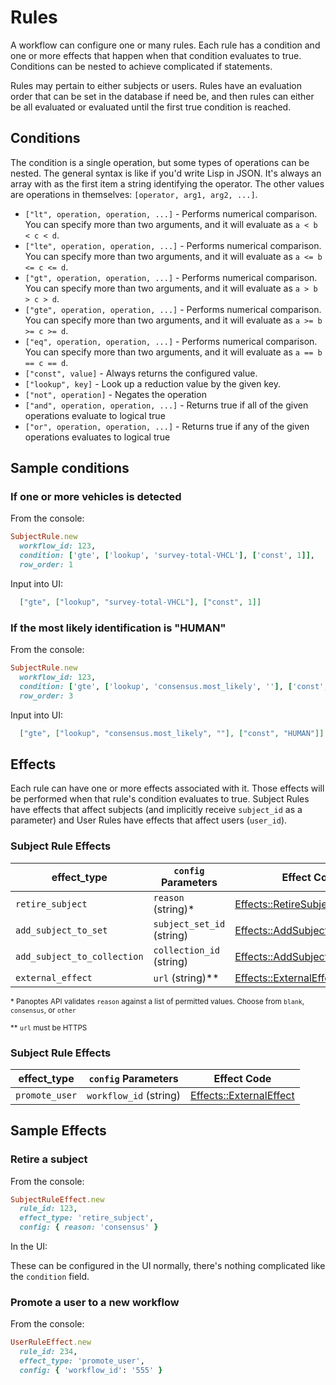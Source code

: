 # Rules

A workflow can configure one or many rules. Each rule has a condition and one or more effects that happen when that condition evaluates to true. Conditions can be nested to achieve complicated if statements.

Rules may pertain to either subjects or users. Rules have an evaluation order that can be set in the database if need be, and then rules can either be all evaluated or evaluated until the first true condition is reached.

## Conditions

The condition is a single operation, but some types of operations can be nested. The general syntax is like if you'd write Lisp in JSON. It's always an array with as the first item a string identifying the operator. The other values are operations in themselves: `[operator, arg1, arg2, ...]`.

* `["lt", operation, operation, ...]` - Performs numerical comparison. You can specify more than two arguments, and it will evaluate as `a < b < c < d`.
* `["lte", operation, operation, ...]` - Performs numerical comparison. You can specify more than two arguments, and it will evaluate as `a <= b <= c <= d`.
* `["gt", operation, operation, ...]` - Performs numerical comparison. You can specify more than two arguments, and it will evaluate as `a > b > c > d`.
* `["gte", operation, operation, ...]` - Performs numerical comparison. You can specify more than two arguments, and it will evaluate as `a >= b >= c >= d`.
* `["eq", operation, operation, ...]` - Performs numerical comparison. You can specify more than two arguments, and it will evaluate as `a == b == c == d`.
* `["const", value]` - Always returns the configured value.
* `["lookup", key]` - Look up a reduction value by the given key.
* `["not", operation]` - Negates the operation
* `["and", operation, operation, ...]` - Returns true if all of the given operations evaluate to logical true
* `["or", operation, operation, ...]` - Returns true if any of the given operations evaluates to logical true

## Sample conditions

### If one or more vehicles is detected

From the console:
```ruby
SubjectRule.new
  workflow_id: 123,
  condition: ['gte', ['lookup', 'survey-total-VHCL'], ['const', 1]],
  row_order: 1
```

Input into UI:
```json
  ["gte", ["lookup", "survey-total-VHCL"], ["const", 1]]
```

### If the most likely identification is "HUMAN"

From the console:
```ruby
SubjectRule.new
  workflow_id: 123,
  condition: ['gte', ['lookup', 'consensus.most_likely', ''], ['const', 'HUMAN']],
  row_order: 3
```
Input into UI:
```json
  ["gte", ["lookup", "consensus.most_likely", ""], ["const", "HUMAN"]]
```


## Effects

Each rule can have one or more effects associated with it. Those effects will be performed when that rule's condition evaluates to true. Subject Rules have effects that affect subjects (and implicitly receive `subject_id` as a parameter) and User Rules have effects that affect users (`user_id`).

### Subject Rule Effects

| effect_type | `config` Parameters | Effect Code |
| ---------- | ---------- | ------------|
| `retire_subject` | `reason` (string)\* | [Effects::RetireSubject](https://github.com/zooniverse/caesar/blob/master/app/models/effects/retire_subject.rb)                      |
| `add_subject_to_set` | `subject_set_id` (string)| [Effects::AddSubjectToSet](https://github.com/zooniverse/caesar/blob/master/app/models/effects/add_subject_to_set.rb) |
| `add_subject_to_collection` | `collection_id` (string) | [Effects::AddSubjectToCollection](https://github.com/zooniverse/caesar/blob/master/app/models/effects/add_subject_to_collection.rb) |
| `external_effect` | `url` (string)** | [Effects::ExternalEffect](https://github.com/zooniverse/caesar/blob/master/app/models/effects/add_subject_to_collection.rb)

<sub>\* Panoptes API validates `reason` against a list of permitted values. Choose from `blank`, `consensus`, or `other`</sub>

<sub>\** `url` must be HTTPS</sub>

### Subject Rule Effects

| effect_type | `config` Parameters | Effect Code |
| ---------- | ---------- | ------------|
| `promote_user` | `workflow_id` (string) | [Effects::ExternalEffect](https://github.com/zooniverse/caesar/blob/master/app/models/effects/promote_user.rb)

## Sample Effects

### Retire a subject

From the console:

```ruby
SubjectRuleEffect.new
  rule_id: 123,
  effect_type: 'retire_subject',
  config: { reason: 'consensus' }
```

In the UI:

These can be configured in the UI normally, there's nothing complicated like the `condition` field.

### Promote a user to a new workflow

From the console:
```ruby
UserRuleEffect.new
  rule_id: 234,
  effect_type: 'promote_user',
  config: { 'workflow_id': '555' }
```